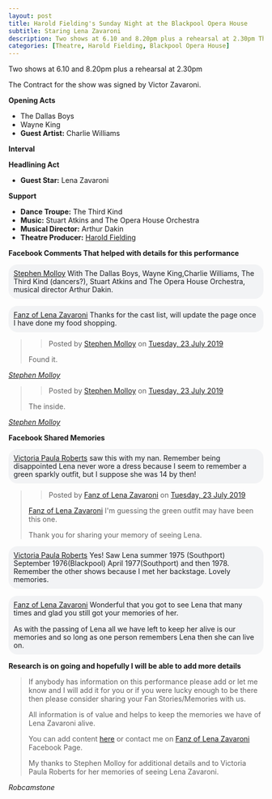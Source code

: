 ```yaml
---
layout: post
title: Harold Fielding's Sunday Night at the Blackpool Opera House
subtitle: Staring Lena Zavaroni
description: Two shows at 6.10 and 8.20pm plus a rehearsal at 2.30pm The Contract for the show was signed by Victor Zavaroni.
categories: [Theatre, Harold Fielding, Blackpool Opera House]
---
```


Two shows at 6.10 and 8.20pm plus a rehearsal at 2.30pm

The Contract for the show was signed by Victor Zavaroni.

**Opening Acts**
* The Dallas Boys
* Wayne King
* **Guest Artist:** Charlie Williams

**Interval**

**Headlining Act**
* **Guest Star:** Lena Zavaroni

**Support**
* **Dance Troupe:** The Third Kind
* **Music:** Stuart Atkins and The Opera House Orchestra
* **Musical Director:** Arthur Dakin
* **Theatre Producer:** [Harold Fielding](/biographies/harold-fielding.html)

**Facebook Comments That helped with details for this performance**

<span class="fb">[Stephen Molloy](https://www.facebook.com/fanzoflenazavaroni/posts/1650127291786831?comment_id=1650230601776500&comment_tracking=%7B%22tn%22%3A%22R%22%7D) With The Dallas Boys, Wayne King,Charlie Williams, The Third Kind (dancers?), Stuart Atkins and The Opera House Orchestra, musical director Arthur Dakin.</span>

<span class="fb">[Fanz of Lena Zavaroni](https://www.facebook.com/fanzoflenazavaroni/posts/1650127291786831?comment_id=1650230601776500&reply_comment_id=1650450561754504&comment_tracking=%7B%22tn%22%3A%22R%22%7D) Thanks for the cast list, will update the page once I have done my food shopping.</span>

<div id="fb-root"></div>
<script async defer crossorigin="anonymous" src="https://connect.facebook.net/en_GB/sdk.js#xfbml=1&version=v3.3"></script>

> <div class="fb-post" data-href="https://www.facebook.com/photo.php?fbid=894605824212510&amp;set=p.894605824212510&amp;type=3&amp;av=311829398949967&amp;eav=AfYyc1stuhvGJ6XT78WOoJtMnq4wpLKL4P1V4-D6FLmfs6wQ07L6kB8tlOII7oA1d_o&amp;theater" data-width="750" data-show-text="true"><blockquote cite="https://www.facebook.com/photo.php?fbid=894605824212510&amp;set=p.894605824212510&amp;type=3" class="fb-xfbml-parse-ignore">Posted by <a href="https://www.facebook.com/people/Stephen-Molloy/100009893010716">Stephen Molloy</a> on&nbsp;<a href="https://www.facebook.com/photo.php?fbid=894605824212510&amp;set=p.894605824212510&amp;type=3">Tuesday, 23 July 2019</a></blockquote></div>
>
> Found it.

<cite>[Stephen Molloy](https://www.facebook.com/photo.php?fbid=894605824212510&set=p.894605824212510&type=3&av=311829398949967&eav=AfYyc1stuhvGJ6XT78WOoJtMnq4wpLKL4P1V4-D6FLmfs6wQ07L6kB8tlOII7oA1d_o&theater)</cite>

> <div class="fb-post" data-href="https://www.facebook.com/photo.php?fbid=894606157545810&amp;set=p.894606157545810&amp;type=3&amp;av=311829398949967&amp;eav=Afanl4q_5nnX2farbcrNyPd3KO2NlMQmJQ_mh-OwNjo7aT0nBVfObVr1JV78f3iLMaY&amp;theater" data-width="750" data-show-text="true"><blockquote cite="https://www.facebook.com/photo.php?fbid=894606157545810&amp;set=p.894606157545810&amp;type=3" class="fb-xfbml-parse-ignore">Posted by <a href="https://www.facebook.com/people/Stephen-Molloy/100009893010716">Stephen Molloy</a> on&nbsp;<a href="https://www.facebook.com/photo.php?fbid=894606157545810&amp;set=p.894606157545810&amp;type=3">Tuesday, 23 July 2019</a></blockquote></div>
>
> The inside.

<cite>[Stephen Molloy](https://www.facebook.com/photo.php?fbid=894606157545810&set=p.894606157545810&type=3&av=311829398949967&eav=AfZDSreficpwcD5-C_8YhvD-PktE2xApghGx5fiVr9UJW3eCtjXZ6PwjrxI9tIUEqv8&theater)</cite>

**Facebook Shared Memories**

<span class="fb">[Victoria Paula Roberts](https://www.facebook.com/fanzoflenazavaroni/posts/1650127291786831?comment_id=1650438161755744&comment_tracking=%7B%22tn%22%3A%22R%22%7D) saw this with my nan. Remember being disappointed Lena never wore a dress because I seem to remember a green sparkly outfit, but I suppose she was 14 by then!</span>

> <div class="fb-post" data-href="https://www.facebook.com/fanzoflenazavaroni/photos/p.1650457541753806/1650457541753806/?type=3&amp;theater" data-width="750" data-show-text="true"><blockquote cite="https://developers.facebook.com/fanzoflenazavaroni/photos/p.1650457541753806/1650457541753806/?type=3" class="fb-xfbml-parse-ignore">Posted by <a href="https://www.facebook.com/fanzoflenazavaroni/">Fanz of Lena Zavaroni</a> on&nbsp;<a href="https://developers.facebook.com/fanzoflenazavaroni/photos/p.1650457541753806/1650457541753806/?type=3">Tuesday, 23 July 2019</a></blockquote></div>
>
> [Fanz of Lena Zavaroni](https://www.facebook.com/fanzoflenazavaroni/photos/p.1650457541753806/1650457541753806/?type=3&theater) I'm guessing the green outfit may have been this one.
>
> Thank you for sharing your memory of seeing Lena.

<span class="fb">[Victoria Paula Roberts](https://www.facebook.com/fanzoflenazavaroni/posts/1650127291786831?comment_id=1650438161755744&reply_comment_id=1650461481753412&comment_tracking=%7B%22tn%22%3A%22R%22%7D) Yes! Saw Lena summer 1975 (Southport) September 1976(Blackpool) April 1977(Southport) and then 1978. Remember the other shows because I met her backstage. Lovely memories.</span>

<span class="fb">[Fanz of Lena Zavaroni](https://www.facebook.com/fanzoflenazavaroni/posts/1650127291786831?comment_id=1650438161755744&reply_comment_id=1650471031752457&comment_tracking=%7B%22tn%22%3A%22R%22%7D) Wonderful that you got to see Lena that many times and glad you still got your memories of her.<br /><br />As with the passing of Lena all we have left to keep her alive is our memories and so long as one person remembers Lena then she can live on.</span>

**Research is on going and hopefully I will be able to add more details**
> If anybody has information on this performance please add or let me know and I will add it for you or if you were lucky enough to be there then please consider sharing your Fan Stories/Memories with us.
>
> All information is of value and helps to keep the memories we have of Lena Zavaroni alive.
>
> You can add content [here](https://github.com/FanzOfLenaZavaroni/fanzoflenazavaroni.github.io) or contact me on [Fanz of Lena Zavaroni](https://www.facebook.com/fanzoflenazavaroni) Facebook Page.
>
> My thanks to Stephen Molloy for additional details and to Victoria Paula Roberts for her memories of seeing Lena Zavaroni.

<cite>Robcamstone</cite>

<style>
.fb {
    background-color: #f2f3f5;
    border-radius: 18px;
    box-sizing: border-box;
    color: #1c1e21;
    display: inline-block;
    line-height: 16px;
    padding: 10px;
    max-width: 100%;
    word-wrap: break-word;
    position: relative;
    white-space: normal;
    word-break: break-word;
}
</style>

